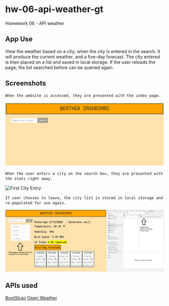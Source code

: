 # hw-06-api-weather-gt
Homework 06 - API weather

## App Use

View the weather based on a city; when the city is entered in the search. It will produce the current weather, and a five-day forecast. The city entered is then placed on a list and saved in local storage. If the user reloads the page; the list searched before can be queried again.

## Screenshots

```
When the website is accessed, they are presented with the index page.
```
![Main page](./assets/index.png)

```
When the user enters a city on the search box, they are presented with the stats right away.
```
![First City Entry](./assets/citycenter.png)

```
If user chooses to leave, the city list is stored in local storage and re-populated for use again.
```
![More Cities Entered](./assets/morecities.png)

## APIs used

[BootStrap](https://www.getbootstrap.com)
[Open Weather](https://www.openweathermap.org/)


